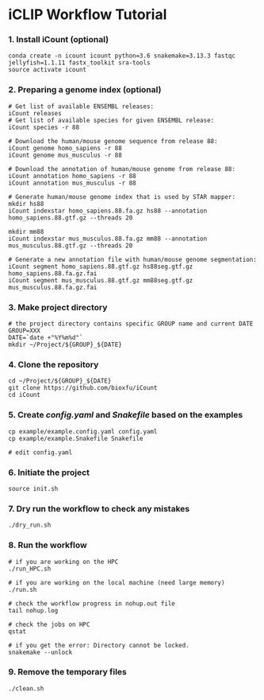 # iCLIP Workflow Tutorial
### 1. Install iCount (optional)
```
conda create -n icount icount python=3.6 snakemake=3.13.3 fastqc jellyfish=1.1.11 fastx_toolkit sra-tools
source activate icount
```

### 2. Preparing a genome index (optional)
```
# Get list of available ENSEMBL releases:
iCount releases
# Get list of available species for given ENSEMBL release:
iCount species -r 88

# Download the human/mouse genome sequence from release 88:
iCount genome homo_sapiens -r 88
iCount genome mus_musculus -r 88

# Download the annotation of human/mouse genome from release 88:
iCount annotation homo_sapiens -r 88
iCount annotation mus_musculus -r 88

# Generate human/mouse genome index that is used by STAR mapper:
mkdir hs88
iCount indexstar homo_sapiens.88.fa.gz hs88 --annotation homo_sapiens.88.gtf.gz --threads 20

mkdir mm88
iCount indexstar mus_musculus.88.fa.gz mm88 --annotation mus_musculus.88.gtf.gz --threads 20

# Generate a new annotation file with human/mouse genome segmentation:
iCount segment homo_sapiens.88.gtf.gz hs88seg.gtf.gz homo_sapiens.88.fa.gz.fai 
iCount segment mus_musculus.88.gtf.gz mm88seg.gtf.gz mus_musculus.88.fa.gz.fai 
```

### 3. Make project directory
```
# the project directory contains specific GROUP name and current DATE
GROUP=XXX
DATE=`date +"%Y%m%d"`
mkdir ~/Project/${GROUP}_${DATE}
```

### 4. Clone the repository
```
cd ~/Project/${GROUP}_${DATE}
git clone https://github.com/bioxfu/iCount
cd iCount
```

### 5. Create *config.yaml* and *Snakefile* based on the examples
```
cp example/example.config.yaml config.yaml
cp example/example.Snakefile Snakefile

# edit config.yaml 
```

### 6. Initiate the project
```
source init.sh
```

### 7. Dry run the workflow to check any mistakes
```
./dry_run.sh
```

### 8. Run the workflow
```
# if you are working on the HPC
./run_HPC.sh

# if you are working on the local machine (need large memory)
./run.sh

# check the workflow progress in nohup.out file
tail nohup.log 

# check the jobs on HPC
qstat

# if you get the error: Directory cannot be locked.
snakemake --unlock 
```

### 9. Remove the temporary files
```
./clean.sh
```


